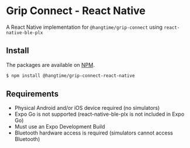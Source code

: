 # Grip Connect - React Native

A React Native implementation for `@hangtime/grip-connect` using `react-native-ble-plx`

## Install

The packages are available on [NPM](https://www.npmjs.com/package/@hangtime/grip-connect-react-native).

```sh [npm]
$ npm install @hangtime/grip-connect-react-native
```

## Requirements

- Physical Android and/or iOS device required (no simulators)
- Expo Go is not supported (react-native-ble-plx is not included in Expo Go)
- Must use an Expo Development Build
- Bluetooth hardware access is required (simulators cannot access Bluetooth)
